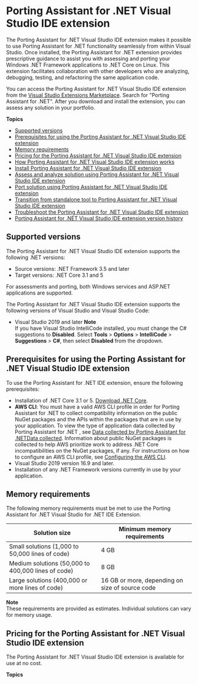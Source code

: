 # Porting Assistant for \.NET Visual Studio IDE extension<a name="porting-assistant-vs-ide"></a>

The Porting Assistant for \.NET Visual Studio IDE extension makes it possible to use Porting Assistant for \.NET functionality seamlessly from within Visual Studio\. Once installed, the Porting Assistant for \.NET extension provides prescriptive guidance to assist you with assessing and porting your Windows \.NET Framework applications to \.NET Core on Linux\. This extension facilitates collaboration with other developers who are analyzing, debugging, testing, and refactoring the same application code\. 

You can access the Porting Assistant for \.NET Visual Studio IDE extension from the [Visual Studio Extensions Marketplace](https://marketplace.visualstudio.com/)\. Search for "Porting Assistant for \.NET"\. After you download and install the extension, you can assess any solution in your portfolio\. 

**Topics**
+ [Supported versions](#porting-assistant-vs-ide-versions)
+ [Prerequisites for using the Porting Assistant for \.NET Visual Studio IDE extension](#porting-assistant-vs-ide-prerequisites)
+ [Memory requirements](#porting-assistant-vs-ide-memory)
+ [Pricing for the Porting Assistant for \.NET Visual Studio IDE extension](#porting-assistant-vs-ide-pricing)
+ [How Porting Assistant for \.NET Visual Studio IDE extension works](porting-assistant-vs-ide-how-it-works.md)
+ [Install Porting Assistant for \.NET Visual Studio IDE extension](porting-assistant-vs-ide-installation.md)
+ [Assess and analyze solution using Porting Assistant for \.NET Visual Studio IDE extension](porting-assistant-vs-ide-solution-assessment.md)
+ [Port solution using Porting Assistant for \.NET Visual Studio IDE extension](porting-assistant-vs-ide-port-solution.md)
+ [Transition from standalone tool to Porting Assistant for \.NET Visual Studio IDE extension](porting-assistant-vs-ide-transition.md)
+ [Troubleshoot the Porting Assistant for \.NET Visual Studio IDE extension](porting-assistant-vs-ide-troubleshooting.md)
+ [Porting Assistant for \.NET Visual Studio IDE extension version history](porting-assistant-vs-ide-versions.md)

## Supported versions<a name="porting-assistant-vs-ide-versions"></a>

The Porting Assistant for \.NET Visual Studio IDE extension supports the following \.NET versions:
+ Source versions: \.NET Framework 3\.5 and later
+ Target versions: \.NET Core 3\.1 and 5 

For assessments and porting, both Windows services and ASP\.NET applications are supported\.

The Porting Assistant for \.NET Visual Studio IDE extension supports the following versions of Visual Studio and Visual Studio Code:
+ Visual Studio 2019 and later
**Note**  
If you have Visual Studio IntelliCode installed, you must change the C\# suggestions to **Disabled**\. Select **Tools** > **Options** > **IntelliCode** > **Suggestions** > **C\#**, then select **Disabled** from the dropdown\.

## Prerequisites for using the Porting Assistant for \.NET Visual Studio IDE extension<a name="porting-assistant-vs-ide-prerequisites"></a>

To use the Porting Assistant for \.NET IDE extension, ensure the following prerequisites:
+ Installation of \.NET Core 3\.1 or 5\. [Download \.NET Core](https://dotnet.microsoft.com/download/dotnet-core)\.
+ **AWS CLI**: You must have a valid AWS CLI profile in order for Porting Assistant for \.NET to collect compatibility information on the public NuGet packages and the APIs within the packages that are in use by your application\. To view the type of application data collected by Porting Assistant for \.NET , see [Data collected by Porting Assistant for \.NETData collected](data-protection.md#porting-assistant-data-collected)\. Information about public NuGet packages is collected to help AWS prioritize work to address \.NET Core incompatibilities on the NuGet packages, if any\. For instructions on how to configure an AWS CLI profile, see [Configuring the AWS CLI](https://docs.aws.amazon.com/cli/latest/userguide/cli-chap-configure.html)\. 
+ Visual Studio 2019 version 16\.9 and later\.
+ Installation of any \.NET Framework versions currently in use by your application\.

## Memory requirements<a name="porting-assistant-vs-ide-memory"></a>

The following memory requirements must be met to use the Porting Assistant for \.NET Visual Studio for \.NET IDE Extension\.


| Solution size | Minimum memory requirements | 
| --- | --- | 
|  Small solutions \(1,000 to 50,000 lines of code\)  |  4 GB  | 
|  Medium solutions \(50,000 to 400,000 lines of code\)  |  8 GB  | 
| Large solutions \(400,000 or more lines of code\) | 16 GB or more, depending on size of source code | 

**Note**  
These requirements are provided as estimates\. Individual solutions can vary for memory usage\.

## Pricing for the Porting Assistant for \.NET Visual Studio IDE extension<a name="porting-assistant-vs-ide-pricing"></a>

The Porting Assistant for \.NET Visual Studio IDE extension is available for use at no cost\.

**Topics**